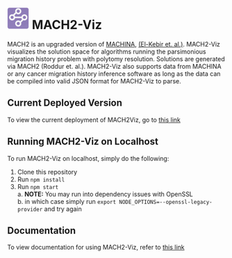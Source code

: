 # <img src="mach2viz-client/public/favicon.ico" height="50"></img> MACH2-Viz

MACH2 is an upgraded version of [MACHINA](https://github.com/raphael-group/machina), [(El-Kebir et. al.)](https://www.nature.com/articles/s41588-018-0106-z). MACH2-Viz visualizes the solution space for algorithms running the parsimonious migration history problem with polytomy resolution. Solutions are generated via MACH2 (Roddur et. al.). MACH2-Viz also supports data from MACHINA or any cancer migration history inference software as long as the data can be compiled into valid JSON format for MACH2-Viz to parse.

## Current Deployed Version

To view the current deployment of MACH2Viz, go to [this link](https://elkebir-group.github.io/mach2-viz/#/)

## Running MACH2-Viz on Localhost

To run MACH2-Viz on localhost, simply do the following:  

1. Clone this repository
2. Run `npm install`
3. Run `npm start`  
  a. **NOTE:** You may run into dependency issues with OpenSSL  
  b. in which case simply run `export NODE_OPTIONS=--openssl-legacy-provider` and try again

## Documentation

To view documentation for using MACH2-Viz, refer to [this link](docs/documentation.md)

